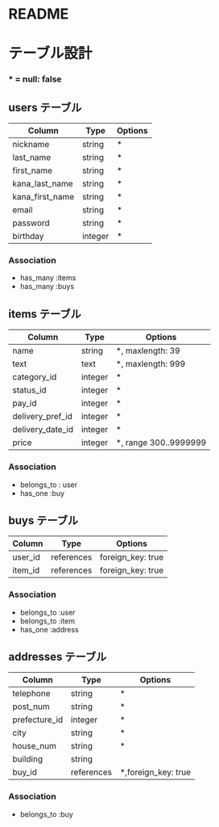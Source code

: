 # README

# テーブル設計

### * = null: false

## users テーブル

| Column            | Type    | Options |
| ----------------- | ------- | --------|
| nickname          | string  | *       |
| last_name         | string  | *       |
| first_name        | string  | *       |
| kana_last_name    | string  | *       |
| kana_first_name   | string  | *       |
| email             | string  | *       |
| password          | string  | *       |
| birthday          | integer | *       |


### Association

- has_many :items
- has_many :buys


## items テーブル

| Column           | Type    | Options               |
| ---------------- | ------- | ----------------------|
| name             | string  | *, maxlength: 39      |
| text             | text    | *, maxlength: 999     |
| category_id      | integer | *                     |
| status_id        | integer | *                     |
| pay_id           | integer | *                     |
| delivery_pref_id | integer | *                     |
| delivery_date_id | integer | *                     |
| price            | integer | *, range 300..9999999 |

### Association

- belongs_to : user
- has_one    :buy



## buys テーブル

| Column  | Type       | Options           | 
| ------- | -----------| ------------------|
| user_id | references | foreign_key: true |
| item_id | references | foreign_key: true |

### Association

- belongs_to :user
- belongs_to :item
- has_one :address

## addresses テーブル

| Column        | Type       | Options             |
| ------------- | -----------| --------------------|
| telephone     | string     | *                   |
| post_num      | string     | *                   |
| prefecture_id | integer    | *                   |
| city          | string     | *                   |
| house_num     | string     | *                   |
| building      | string     |                     |
| buy_id        | references | *,foreign_key: true |

### Association

- belongs_to :buy
